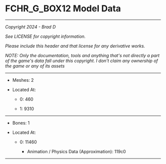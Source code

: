 # FCHR_G_BOX12 Model Data

---

*Copyright 2024 - Brad D*

*See LICENSE for copyright information.*

*Please include this header and that license for any derivative works.*

*NOTE: Only the documentation, tools and anything that's not directly a part of the game's data fall under this copyright. I don't claim any ownership of the game or any of its assets*

---

* Meshes: 2

* Located At:
  
  * 0: 460
  
  * 1: 9310

---

* Bones: 1

* Located At:
  
  * 0: 11460
    
    * Animation / Physics Data (Approximation): 119c0

---
